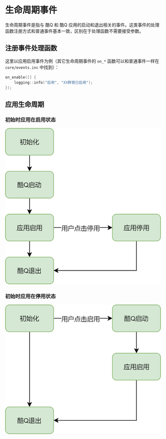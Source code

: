 # 生命周期事件

生命周期事件是指与 酷Q 和 酷Q 应用的启动和退出相关的事件。这类事件的处理函数注册方式和普通事件基本一致，区别在于处理函数不需要接受参数。

## 注册事件处理函数

这里以应用启用事件为例（其它生命周期事件的 `on_*` 函数可以和普通事件一样在 `core/events.inc` 中找到）：

```cpp
on_enable([] {
    logging::info("启用", "XX群管已启用");
});
```

## 应用生命周期

### 初始时应用在启用状态

![](./assets/lifecycle-enabled-at-start.png)

### 初始时应用在停用状态

![](./assets/lifecycle-disabled-at-start.png)
